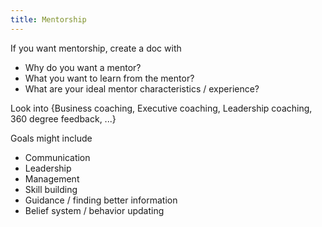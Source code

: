 ```yaml
---
title: Mentorship
---
```


If you want mentorship, create a doc with
- Why do you want a mentor?
- What you want to learn from the mentor?
- What are your ideal mentor characteristics / experience?

Look into {Business coaching, Executive coaching, Leadership coaching, 360 degree feedback, ...}

Goals might include
- Communication
- Leadership
- Management
- Skill building
- Guidance / finding better information
- Belief system / behavior updating
